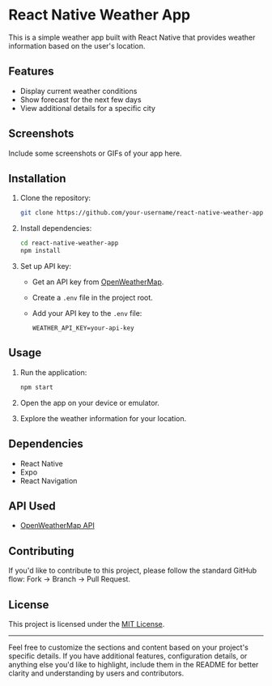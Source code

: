 
# React Native Weather App

This is a simple weather app built with React Native that provides weather information based on the user's location.

## Features

- Display current weather conditions
- Show forecast for the next few days
- View additional details for a specific city

## Screenshots

Include some screenshots or GIFs of your app here.

## Installation

1. Clone the repository:

   ```bash
   git clone https://github.com/your-username/react-native-weather-app.git
   ```

2. Install dependencies:

   ```bash
   cd react-native-weather-app
   npm install
   ```

3. Set up API key:

   - Get an API key from [OpenWeatherMap](https://openweathermap.org/api).
   - Create a `.env` file in the project root.
   - Add your API key to the `.env` file:

     ```plaintext
     WEATHER_API_KEY=your-api-key
     ```

## Usage

1. Run the application:

   ```bash
   npm start
   ```

2. Open the app on your device or emulator.

3. Explore the weather information for your location.

## Dependencies

- React Native
- Expo
- React Navigation

## API Used

- [OpenWeatherMap API](https://openweathermap.org/api)

## Contributing

If you'd like to contribute to this project, please follow the standard GitHub flow: Fork -> Branch -> Pull Request.

## License

This project is licensed under the [MIT License](LICENSE).

---

Feel free to customize the sections and content based on your project's specific details. If you have additional features, configuration details, or anything else you'd like to highlight, include them in the README for better clarity and understanding by users and contributors.